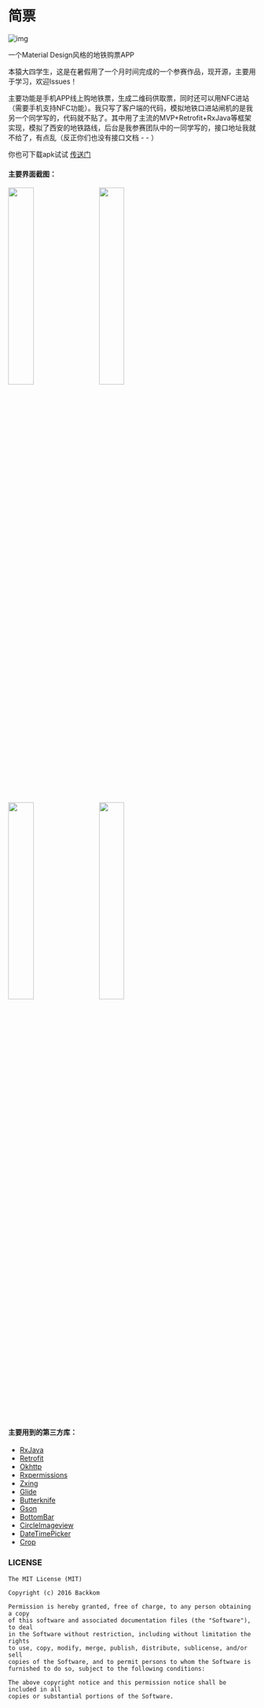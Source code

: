 简票
========================
![img](https://github.com/backkomyoung/Metro/blob/master/app/src/main/res/mipmap-xxxhdpi/launcher.png)

一个Material Design风格的地铁购票APP

本猿大四学生，这是在暑假用了一个月时间完成的一个参赛作品，现开源，主要用于学习，欢迎Issues！<br>

主要功能是手机APP线上购地铁票，生成二维码供取票，同时还可以用NFC进站（需要手机支持NFC功能）。我只写了客户端的代码，模拟地铁口进站闸机的是我另一个同学写的，代码就不贴了。其中用了主流的MVP+Retrofit+RxJava等框架实现，模拟了西安的地铁路线，后台是我参赛团队中的一同学写的，接口地址我就不给了，有点乱（反正你们也没有接口文档 - - ）<br>

你也可下载apk试试 [传送门](https://github.com/backkomyoung/Metro/blob/master/app/app-release.apk)

#### 主要界面截图：
<p>
<a href="https://github.com/backkomyoung/Metro/blob/master/screenshots/device-sony-station.png"><img src="https://github.com/backkomyoung/Metro/blob/master/screenshots/device-sony-station.png" width="32%"/></a>  
&nbsp;&nbsp;&nbsp;&nbsp;
<a href="https://github.com/backkomyoung/Metro/blob/master/screenshots/device-sony-ticket.png"><img src="https://github.com/backkomyoung/Metro/blob/master/screenshots/device-sony-ticket.png" width="32%"/></a>  
<br>
<a href="https://github.com/backkomyoung/Metro/blob/master/screenshots/device-sony-order.png"><img src="https://github.com/backkomyoung/Metro/blob/master/screenshots/device-sony-order.png" width="32%"/></a>  
&nbsp;&nbsp;&nbsp;&nbsp;
<a href="https://github.com/backkomyoung/Metro/blob/master/screenshots/device-sony-mine.png"><img src="https://github.com/backkomyoung/Metro/blob/master/screenshots/device-sony-mine.png" width="32%"/></a>  
</p>

#### 主要用到的第三方库：

* [RxJava](https://github.com/ReactiveX/RxJava)
* [Retrofit](https://github.com/square/retrofit)
* [Okhttp](https://github.com/square/okhttp)
* [Rxpermissions](https://github.com/tbruyelle/RxPermissions)
* [Zxing](https://github.com/zxing/zxing)
* [Glide](https://github.com/bumptech/glide)
* [Butterknife](https://github.com/JakeWharton/butterknife)
* [Gson](https://github.com/google/gson)
* [BottomBar](https://github.com/roughike/BottomBar)
* [CircleImageview](https://github.com/hdodenhof/CircleImageView)
* [DateTimePicker](https://github.com/flavienlaurent/datetimepicker)
* [Crop](https://github.com/Skykai521/android-crop-master)

### LICENSE
```
The MIT License (MIT)

Copyright (c) 2016 Backkom 

Permission is hereby granted, free of charge, to any person obtaining a copy
of this software and associated documentation files (the "Software"), to deal
in the Software without restriction, including without limitation the rights
to use, copy, modify, merge, publish, distribute, sublicense, and/or sell
copies of the Software, and to permit persons to whom the Software is
furnished to do so, subject to the following conditions:

The above copyright notice and this permission notice shall be included in all
copies or substantial portions of the Software.
```

